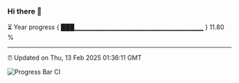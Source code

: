 ### Hi there 👋

⏳ Year progress { ███▁▁▁▁▁▁▁▁▁▁▁▁▁▁▁▁▁▁▁▁▁▁▁▁▁▁▁ } 11.80 %

---

⏰ Updated on Thu, 13 Feb 2025 01:36:11 GMT

![Progress Bar CI](https://github.com/liununu/liununu/workflows/Progress%20Bar%20CI/badge.svg)
